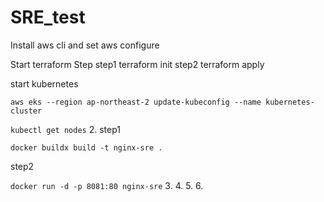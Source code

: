 # SRE_test

Install aws cli and set aws configure

Start terraform Step
step1
terraform init
step2
terraform apply

start kubernetes

`aws eks --region ap-northeast-2 update-kubeconfig --name kubernetes-cluster`

`kubectl get nodes`
2.
step1

`docker buildx build -t nginx-sre .`

step2

`docker run -d -p 8081:80 nginx-sre`
3.
4.
5.
6.
